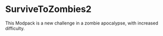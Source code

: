 # SurviveToZombies2
This Modpack is a new challenge in a zombie apocalypse, with increased difficulty.
